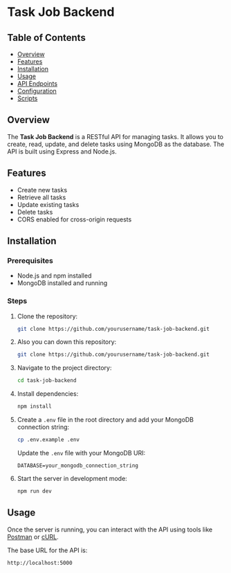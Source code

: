 # Task Job Backend

## Table of Contents

- [Overview](#overview)
- [Features](#features)
- [Installation](#installation)
- [Usage](#usage)
- [API Endpoints](#api-endpoints)
- [Configuration](#configuration)
- [Scripts](#scripts)


## Overview

The **Task Job Backend** is a RESTful API for managing tasks. It allows you to create, read, update, and delete tasks using MongoDB as the database. The API is built using Express and Node.js.

## Features

- Create new tasks
- Retrieve all tasks
- Update existing tasks
- Delete tasks
- CORS enabled for cross-origin requests

## Installation

### Prerequisites

- Node.js and npm installed
- MongoDB installed and running

### Steps

1. Clone the repository:

    ```bash
    git clone https://github.com/yourusername/task-job-backend.git
    ```
2. Also you can down this repository:

    ```bash
    git clone https://github.com/yourusername/task-job-backend.git
    ```

3. Navigate to the project directory:

    ```bash
    cd task-job-backend
    ```

4. Install dependencies:

    ```bash
    npm install
    ```

5. Create a `.env` file in the root directory and add your MongoDB connection string:

    ```bash
    cp .env.example .env
    ```

    Update the `.env` file with your MongoDB URI:

    ```env
    DATABASE=your_mongodb_connection_string
    ```

6. Start the server in development mode:

    ```bash
    npm run dev
    ```

## Usage

Once the server is running, you can interact with the API using tools like [Postman](https://www.postman.com/) or [cURL](https://curl.se/).

The base URL for the API is:

```http
http://localhost:5000
